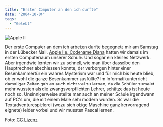 ```yaml
---
title: "Erster Computer an den ich durfte"
date: "2004-10-04"
tags:
  - "Gelebt"
---
```


![Apple II](/img/webpropaganda/Apple_II_tranparent_800.png)

Der erste Computer an dem ich arbeiten durfte begegnete mir am Samstag in der Lübecker Mall. [Apple IIe, Codename Diana](http://www.apple-history.com/frames/?&page=404) hatten wir damals im ersten Computerraum unserer Schule. Und sogar ein kleines Netzwerk. Aber irgendwie lernten wir zu schnell, wie man über dasselbe den Hauptrechner abschiessen konnte, der verborgen hinter einer Besenkammertür ein wahres Mysterium war und für mich bis heute blieb, ob er wohl die ganze Besenkammer ausfüllte? Im Informatikunterricht damaliger Zeiten gab es auch nicht viel zu lernen, da die Schüler zumeist mehr wussten als die zwangsverpflichten Lehrer, schätze das ist heute noch so. Unsinnigerweise stellte man auch an meiner Schule irgendwann auf PC's um, die mit einem Male sehr modern wurden. So war die Textadventurespielerei (wozu sich obige Maschine ganz hervorragend eignete) leider vorbei und wir mussten Pascal lernen.

Foto: [CC Lizenz](https://commons.wikimedia.org/wiki/File:Apple_II_IMG_4212.jpg)

